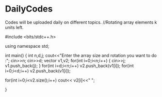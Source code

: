 # DailyCodes
Codes will be uploaded daily on different topics.
//Rotating array elements k units left.

#include <bits/stdc++.h>

using namespace std;

int main()
{
 int n,d,j;
 cout<<"Enter the array size and rotation you want to do :";
 cin>>n;
 cin>>d;
 vector<int> v1,v2;
 for(int i=0;i<n;i++)
 {
     cin>>j;
     v1.push_back(j);
 }
 for(int i=d;i<n;i++)
     v2.push_back(v1[i]);
 for(int i=0;i<d;i++)
   v2.push_back(v1[i]);

   for(int i=0;i<v2.size();i++)
   cout<< v2[i]<<" ";











}
